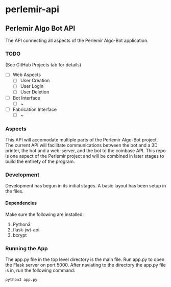 # perlemir-api
## Perlemir Algo Bot API

The API connecting all aspects of the Perlemir Algo-Bot application.

### TODO

(See GitHub Projects tab for details)

- [ ] Web Aspects
    - [ ] User Creation
    - [ ] User Login
    - [ ] User Deletion
- [ ] Bot Interface
    - [ ] ~
- [ ] Fabrication Interface
    - [ ] ~

### Aspects

This API will accomodate multiple parts of the Perlemir Algo-Bot project. The current API will facilitate communications between the bot and a 3D printer, the bot and a web-server, and the bot to the coinbase API. This repo is one aspect of the Perlemir project and will be combined in later stages to build the entirety of the program.


### Development

Development has begun in its initial stages. A basic layout has been setup in the files.

#### Dependencies

Make sure the following are installed:

1. Python3
2. flask-jwt-api
3. bcrypt

### Running the App
The app.py file in the top level directory is the main file. Run app.py to open the Flask server on port 5000. After naviating to the directory the app.py file is in, run the following command:
```bash
python3 app.py
```
